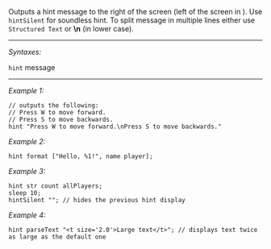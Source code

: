 Outputs a hint message to the right of the screen (left of the screen in <See ofp Reference arma1>). Use `hintSilent` for soundless hint. To split message in multiple lines either use `Structured Text` or **\n** (in lower case).


---
*Syntaxes:*

`hint` message

---
*Example 1:*

```sqf
// outputs the following:
// Press W to move forward.
// Press S to move backwards.
hint "Press W to move forward.\nPress S to move backwards."
```

*Example 2:*

```sqf
hint format ["Hello, %1!", name player];
```

*Example 3:*

```sqf
hint str count allPlayers;
sleep 10;
hintSilent ""; // hides the previous hint display
```

*Example 4:*

```sqf
hint parseText "<t size='2.0'>Large text</t>"; // displays text twice as large as the default one
```